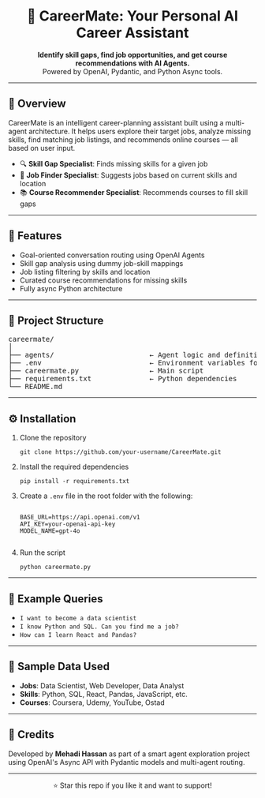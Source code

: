<h1 align="center">🎯 CareerMate: Your Personal AI Career Assistant</h1>

<p align="center">
  <strong>Identify skill gaps, find job opportunities, and get course recommendations with AI Agents.</strong><br>
  Powered by OpenAI, Pydantic, and Python Async tools.
</p>

<hr>

<h2>🧠 Overview</h2>

<p>
CareerMate is an intelligent career-planning assistant built using a multi-agent architecture. It helps users explore their target jobs, analyze missing skills, find matching job listings, and recommends online courses — all based on user input.
</p>

<ul>
  <li>🔍 <strong>Skill Gap Specialist</strong>: Finds missing skills for a given job</li>
  <li>💼 <strong>Job Finder Specialist</strong>: Suggests jobs based on current skills and location</li>
  <li>📚 <strong>Course Recommender Specialist</strong>: Recommends courses to fill skill gaps</li>
</ul>

<hr>

<h2>🚀 Features</h2>

<ul>
  <li>Goal-oriented conversation routing using OpenAI Agents</li>
  <li>Skill gap analysis using dummy job-skill mappings</li>
  <li>Job listing filtering by skills and location</li>
  <li>Curated course recommendations for missing skills</li>
  <li>Fully async Python architecture</li>
</ul>

<hr>

<h2>📁 Project Structure</h2>

<pre>
careermate/
│
├── agents/                       ← Agent logic and definitions
├── .env                          ← Environment variables for OpenAI
├── careermate.py                 ← Main script
├── requirements.txt              ← Python dependencies
└── README.md
</pre>

<hr>

<h2>⚙️ Installation</h2>

<ol>
  <li>Clone the repository</li>
  <pre><code>git clone https://github.com/your-username/CareerMate.git</code></pre>

  <li>Install the required dependencies</li>
  <pre><code>pip install -r requirements.txt</code></pre>

  <li>Create a <code>.env</code> file in the root folder with the following:</li>
  <pre><code>
BASE_URL=https://api.openai.com/v1
API_KEY=your-openai-api-key
MODEL_NAME=gpt-4o
  </code></pre>

  <li>Run the script</li>
  <pre><code>python careermate.py</code></pre>
</ol>

<hr>

<h2>🧪 Example Queries</h2>

<ul>
  <li><code>I want to become a data scientist</code></li>
  <li><code>I know Python and SQL. Can you find me a job?</code></li>
  <li><code>How can I learn React and Pandas?</code></li>
</ul>

<hr>

<h2>🔗 Sample Data Used</h2>

<ul>
  <li><strong>Jobs</strong>: Data Scientist, Web Developer, Data Analyst</li>
  <li><strong>Skills</strong>: Python, SQL, React, Pandas, JavaScript, etc.</li>
  <li><strong>Courses</strong>: Coursera, Udemy, YouTube, Ostad</li>
</ul>

<hr>

<h2>🙌 Credits</h2>

<p>
Developed by <strong>Mehadi Hassan</strong> as part of a smart agent exploration project using OpenAI's Async API with Pydantic models and multi-agent routing.
</p>

<hr>

<p align="center">⭐ Star this repo if you like it and want to support!</p>
